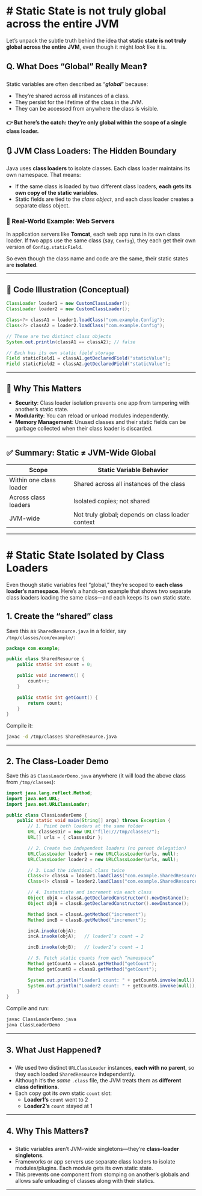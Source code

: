 # # Static State is not truly global across the entire JVM

Let’s unpack the subtle truth behind the idea that **static state is not truly global across the entire JVM**, even though it might *look* like it is.

## Q. What Does “Global” Really Mean❓

Static variables are often described as “***global***” because:

- They’re shared across all instances of a class.
- They persist for the lifetime of the class in the JVM.
- They can be accessed from anywhere the class is visible.

#### 👉 But here’s the catch: **they’re only global within the scope of a single class loader**.

## 🔃 JVM Class Loaders: The Hidden Boundary

Java uses **class loaders** to isolate classes. Each class loader maintains its own namespace. That means:

- If the same class is loaded by two different class loaders, **each gets its own copy of the static variables**.
- Static fields are tied to the *class object*, and each class loader creates a separate class object.

### 🧩 Real-World Example: Web Servers

In application servers like **Tomcat**, each web app runs in its own class loader. If two apps use the same class (say, `Config`), they each get their own version of `Config.staticField`.

So even though the class name and code are the same, their static states are **isolated**.

---

## 🧪 Code Illustration (Conceptual)

```java
ClassLoader loader1 = new CustomClassLoader();
ClassLoader loader2 = new CustomClassLoader();

Class<?> classA1 = loader1.loadClass("com.example.Config");
Class<?> classA2 = loader2.loadClass("com.example.Config");

// These are two distinct class objects
System.out.println(classA1 == classA2); // false

// Each has its own static field storage
Field staticField1 = classA1.getDeclaredField("staticValue");
Field staticField2 = classA2.getDeclaredField("staticValue");
```

---

## 🔐 Why This Matters

- **Security**: Class loader isolation prevents one app from tampering with another’s static state.
- **Modularity**: You can reload or unload modules independently.
- **Memory Management**: Unused classes and their static fields can be garbage collected when their class loader is discarded.

---

## ✅ Summary: Static ≠ JVM-Wide Global

| Scope                     | Static Variable Behavior                          |
|--------------------------|----------------------------------------------------|
| Within one class loader  | Shared across all instances of the class           |
| Across class loaders     | Isolated copies; not shared                        |
| JVM-wide                 | Not truly global; depends on class loader context  |


---
# # Static State Isolated by Class Loaders

Even though static variables feel “global,” they’re scoped to **each class loader’s namespace**. Here’s a hands-on example that shows two separate class loaders loading the same class—and each keeps its own static state.

## 1. Create the “shared” class

Save this as `SharedResource.java` in a folder, say `/tmp/classes/com/example/`:

```java
package com.example;

public class SharedResource {
    public static int count = 0;

    public void increment() {
        count++;
    }

    public static int getCount() {
        return count;
    }
}
```

Compile it:
```bash
javac -d /tmp/classes SharedResource.java
```

---

## 2. The Class-Loader Demo

Save this as `ClassLoaderDemo.java` anywhere (it will load the above class from `/tmp/classes`):

```java
import java.lang.reflect.Method;
import java.net.URL;
import java.net.URLClassLoader;

public class ClassLoaderDemo {
    public static void main(String[] args) throws Exception {
        // 1. Point both loaders at the same folder
        URL classesDir = new URL("file:///tmp/classes/");
        URL[] urls = { classesDir };

        // 2. Create two independent loaders (no parent delegation)
        URLClassLoader loader1 = new URLClassLoader(urls, null);
        URLClassLoader loader2 = new URLClassLoader(urls, null);

        // 3. Load the identical class twice
        Class<?> classA = loader1.loadClass("com.example.SharedResource");
        Class<?> classB = loader2.loadClass("com.example.SharedResource");

        // 4. Instantiate and increment via each class
        Object objA = classA.getDeclaredConstructor().newInstance();
        Object objB = classB.getDeclaredConstructor().newInstance();

        Method incA = classA.getMethod("increment");
        Method incB = classB.getMethod("increment");

        incA.invoke(objA);
        incA.invoke(objA);   // loader1’s count → 2

        incB.invoke(objB);   // loader2’s count → 1

        // 5. Fetch static counts from each “namespace”
        Method getCountA = classA.getMethod("getCount");
        Method getCountB = classB.getMethod("getCount");

        System.out.println("Loader1 count: " + getCountA.invoke(null)); // prints 2
        System.out.println("Loader2 count: " + getCountB.invoke(null)); // prints 1
    }
}
```

Compile and run:
```bash
javac ClassLoaderDemo.java
java ClassLoaderDemo
```

---

## 3. What Just Happened❓

- We used two distinct `URLClassLoader` instances, **each with no parent**, so they each loaded `SharedResource` independently.
- Although it’s the *same* `.class` file, the JVM treats them as **different class definitions**.
- Each copy got its *own* static `count` slot:
  - **Loader1’s** `count` went to 2  
  - **Loader2’s** `count` stayed at 1  

---

## 4. Why This Matters❓

- Static variables aren’t JVM-wide singletons—they’re **class-loader singletons**.
- Frameworks or app servers use separate class loaders to isolate modules/plugins. Each module gets its own static state.
- This prevents one component from stomping on another’s globals and allows safe unloading of classes along with their statics.

---